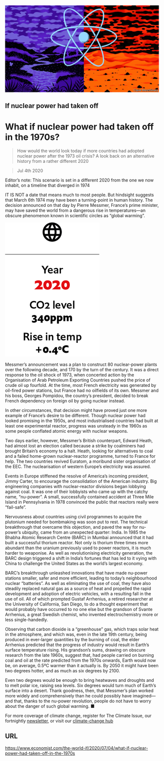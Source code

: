 ![](./images/20200704_WID010_1.jpg)

## If nuclear power had taken off

# What if nuclear power had taken off in the 1970s?

> How would the world look today if more countries had adopted nuclear power after the 1973 oil crisis? A look back on an alternative history from a rather different 2020

> Jul 4th 2020

Editor’s note: This scenario is set in a different 2020 from the one we now inhabit, on a timeline that diverged in 1974

IT IS NOT a date that means much to most people. But hindsight suggests that March 6th 1974 may have been a turning-point in human history. The decision announced on that day by Pierre Messmer, France’s prime minister, may have saved the world from a dangerous rise in temperatures—an obscure phenomenon known in scientific circles as “global warming”.

![](./images/wif_spec_8.png)

Messmer’s announcement was a plan to construct 80 nuclear-power plants over the following decade, and 170 by the turn of the century. It was a direct response to the oil shock of 1973, when concerted action by the Organisation of Arab Petroleum Exporting Countries pushed the price of crude oil up fourfold. At the time, most French electricity was generated by oil-fired power stations, but France had no oilfields of its own. Messmer and his boss, Georges Pompidou, the country’s president, decided to break French dependency on foreign oil by going nuclear instead.

In other circumstances, that decision might have proved just one more example of France’s desire to be different. Though nuclear power had looked promising in the 1950s, and most industrialised countries had built at least one experimental reactor, progress was unsteady in the 1960s as some people conflated atomic energy with nuclear weapons.

Two days earlier, however, Messmer’s British counterpart, Edward Heath, had almost lost an election called because a strike by coalminers had brought Britain’s economy to a halt. Heath, looking for alternatives to coal and a failed home-grown nuclear-reactor programme, turned to France for help. The two countries revived Euratom, a moribund sister organisation of the EEC. The nuclearisation of western Europe’s electricity was assured.

Events in Europe stiffened the resolve of America’s incoming president, Jimmy Carter, to encourage the consolidation of the American industry. Big engineering companies with nuclear-reactor divisions began lobbying against coal. It was one of their lobbyists who came up with the catchy name, “nu-power”. A small, successfully contained accident at Three Mile Island in Pennsylvania in 1978 convinced the public that reactors really were “fail-safe”.

Nervousness about countries using civil programmes to acquire the plutonium needed for bombmaking was soon put to rest. The technical breakthrough that overcame this objection, and paved the way for nu-power’s ubiquity, came from an unexpected quarter: India. In 1985 the Bhabha Atomic Research Centre (BARC) in Mumbai announced that it had built a successful thorium reactor. Not only is thorium three times more abundant than the uranium previously used to power reactors, it is much harder to weaponise. As well as revolutionising electricity generation, the BARC design triggered a shift in India’s fortunes that has led to it vying with China to challenge the United States as the world’s largest economy.

BARC’s breakthrough unleashed innovations that have made nu-power stations smaller, safer and more efficient, leading to today’s neighbourhood nuclear “batteries”. As well as eliminating the use of coal, they have also steadily replaced natural gas as a source of heat and propelled the rapid development and adoption of electric vehicles, with a resulting fall in the use of oil. All of which prompted Gustaf Arrhenius, a retired researcher at the University of California, San Diego, to do a thought experiment that would probably have occurred to no one else but the grandson of Svante Arrhenius, a great Swedish chemist, who invented electrochemistry more or less single-handedly.

Observing that carbon dioxide is a “greenhouse” gas, which traps solar heat in the atmosphere, and which was, even in the late 19th century, being produced in ever-larger quantities by the burning of coal, the elder Arrhenius predicted that the progress of industry would result in Earth’s surface temperature rising. His grandson’s sums, drawing on obscure research from the late 1960s, suggest that, had people carried on burning coal and oil at the rate predicted from the 1970s onwards, Earth would now be, on average, 0.5ºC warmer than it actually is. By 2050 it might have been two degrees hotter, and as much as six degrees by 2100.

Even two degrees would be enough to bring heatwaves and droughts and to melt polar ice, raising sea levels. Six degrees would turn much of Earth’s surface into a desert. Thank goodness, then, that Messmer’s plan worked more widely and comprehensively than he could possibly have imagined—and that, thanks to the nu-power revolution, people do not have to worry about the danger of such global warming. ■

For more coverage of climate change, register for The Climate Issue, our fortnightly [newsletter](https://www.economist.com//theclimateissue/), or visit our [climate-change hub](https://www.economist.com//news/2020/04/24/the-economists-coverage-of-climate-change)

## URL

https://www.economist.com/the-world-if/2020/07/04/what-if-nuclear-power-had-taken-off-in-the-1970s

